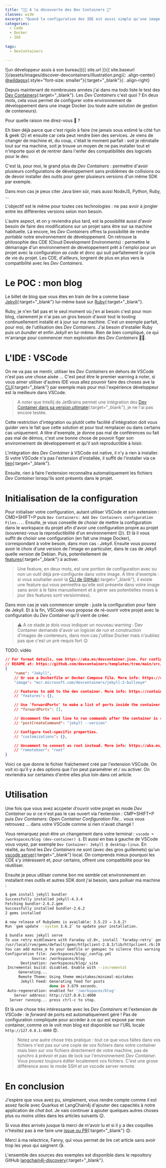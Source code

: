 ```yaml
---
title: "🧑‍💻 A la découverte des Dev Containers 🐳"
classes: wide
excerpt: "Quand la configuration des IDE est aussi simple qu'une image Docker"
categories:
  - Code
  - Docker
  - IDE
  
tags:
  - DevContainers

---
```

![un développeur assis à son bureau]({{ site.url }}{{ site.baseurl }}/assets/images/discover-devcontainers/illustration.png){: .align-center}
[@wildagsx](https://twitter.com/wildagsx){:style="font-size: smaller"}{:target="_blank"}{: .align-right}<br/>


Depuis maintenant de nombreuses années j'ai dans ma _todo_ liste le test des [Dev Containers](https://containers.dev/){:target="_blank"}.
Les _Dev Containers_ c'est quoi ?
En deux mots, cela vous permet de configurer votre environnement de développement dans une image Docker (ou toute autre solution de gestion de conteneurs).

Pour quelle raison me direz-vous 🤔 ?

Eh bien déjà parce que c'est rigolo à faire (ne jamais sous estimé la côté fun & geek 😉) et ensuite car cela peut rendre bien des services.
Je viens de changer de machine et, du coup, c'était le moment parfait : soit je réinstalle tout sur ma machine, soit je trouve un moyen de ne pas installer tout et n'importe quoi et de rentrer dans l'enfer des compatibilités des logiciels pour le dev.

C'est là, pour moi, le grand plus de _Dev Containers_ : permettre d'avoir plusieurs configurations de développement sans problèmes de collisions ou de devoir installer des outils pour gérer plusieurs versions d'un même SDK par exemple.

Dans mon cas je peux citer Java bien sûr, mais aussi NodeJS, Python, Ruby, ...

L'objectif est le même pour toutes ces technologies : ne pas avoir à jongler entre les différentes versions selon mon besoin.

L'autre aspect, et on y reviendra plus tard, est la possibilité aussi d'avoir besoin de faire des modifications sur un projet sans être sur sa machine habituelle.
Là encore, les _Dev Containers_ offres la possibilité de rendre _portable_ notre environnement de développement.
On retrouve la philosophie des CDE (Cloud Development Environments) : permettre le démarrage d'un environnement de développement prêt à l'emploi pour un projet avec la configuration _as code_ et donc qui suit parfaitement le cycle de vie du projet.
Les CDE, d'ailleurs, lorgnent de plus en plus vers la compatibilité avec les _Dev Containers_.

# Le POC : mon blog 

Le billet de blog que vous êtes en train de lire a comme base [Jekyll](https://jekyllrb.com/){:target="_blank"} lui-même basé sur [Ruby](https://www.ruby-lang.org/en/){:target="_blank"}.

Ruby, je n'en fait pas et le seul moment où j'en ai besoin c'est pour mon blog, clairement je n'ai pas un gros besoin d'avoir tout le tooling continuellement installé et à jour sur ma machine.
C'est un exemple parfait, pour moi, de l'utilisation des _Dev Containers_.
J'ai besoin d'installer Ruby puis un _bundler_ et enfin _Jekyll_ en lui-même.
Rien de bien compliqué, ce qui m'arrange pour commencer mon exploration des _Dev Containers_ 🧑‍💻.

# L'IDE : VSCode

On ne va pas se mentir, utiliser les _Dev Containers_ en dehors de VSCode n'est pas une chose aisée ... 
C'est peut être le premier warning à noter, si vous aimer utiliser d'autres IDE vous allez pouvoir faire des choses ave la [CLI](https://github.com/devcontainers/cli){:target="_blank"} par exemple mais pour moi l'expérience développeur est la meilleure dans VSCode.

> A noter que Intellij de JetBrains permet une intégration des [Dev Container dans sa version ultimate](https://www.jetbrains.com/help/idea/connect-to-devcontainer.html){:target="_blank"}, je ne l'ai pas encore testée.

Cette restriction d'intégration ou plutôt cette facilité d'intégration doit vous guider vers le fait que cette solution et pour tout remplacer ou dans certains cas uniquement.
A titre d'exemple, je donne pas mal de conférences ou fait pas mal de démos, c'est une bonne chose de pouvoir figer son environnement de développement et qu'il soit reproductible à loisir.

L'intégration des _Dev Container_ à VSCode est native, il n'y a rien à installer.
Si votre VSCode n'a pas l'extension d'installée, il suffit de l'installer via ce [lien](https://marketplace.visualstudio.com/items?itemName=ms-vscode-remote.remote-containers){:target="_blank"}.

Ensuite, rien à faire l'extension reconnaîtra automatiquement les fichiers _Dev Container_ lorsqu'ils sont présents dans le projet.

# Initialisation de la configuration

Pour initialiser votre configuration, autant utiliser VSCode et son extension : CMD+SHIFT+P puis `Dev Containers: Add Dev Containers configuration Files...`.
Ensuite, je vous conseille de choisir de mettre la configuration dans le workspace du projet afin d'avoir une configuration propre au projet (souvenez-vous la reproductibilité d'un environnement 😉).
Et là il vous suffit de choisir une configuration (en fait une image Docker), correspondant à votre besoin, dans mon cas : _Jekyll_.
Ensuite vous pouvez avoir le choix d'une version de l'image en particulier, dans le cas de Jekyll quelle version de Debian.
Puis, potentiellement de [features](https://containers.dev/implementors/features/){:target="_blank"} à activer.

> Une feature, en deux mots, est une portion de configuration avec ou non un outil déjà pré-configurée dans votre image.
> A titre d'exemple : si vous souhaiter avoir la [CLI de GitHub](https://github.com/devcontainers/features/tree/main/src/github-cli){:target="_blank"}, il existe une feature qui vous permettra qu'elle soit présente dans votre image sans avoir à le faire manuellement et à gérer ses potentielles mises à jour (les features sont versionnées).

Dans mon cas je vais commencer simple : juste la configuration pour faire de Jekyll.
Et à la fin, VSCode vous propose de ré-ouvrir votre projet avec la configuration du _Dev Container_ qu'il vient de créer.

> ⚠ A ce stade je dois vous indiquer un nouveau warning : Dev Container demande d'avoir un logiciel de run et construction d'images de conteneurs, dans mon cas j'utilise Docker mais n'oubliez pas que c'est un pré-requis fort 😉


TODO: vidéo

```json
// For format details, see https://aka.ms/devcontainer.json. For config options, see the
// README at: https://github.com/devcontainers/templates/tree/main/src/jekyll
{
	"name": "Jekyll",
	// Or use a Dockerfile or Docker Compose file. More info: https://containers.dev/guide/dockerfile
	"image": "mcr.microsoft.com/devcontainers/jekyll:2-bullseye"

	// Features to add to the dev container. More info: https://containers.dev/features.
	// "features": {},

	// Use 'forwardPorts' to make a list of ports inside the container available locally.
	// "forwardPorts": [],

	// Uncomment the next line to run commands after the container is created.
	// "postCreateCommand": "jekyll --version"

	// Configure tool-specific properties.
	// "customizations": {},

	// Uncomment to connect as root instead. More info: https://aka.ms/dev-containers-non-root.
	// "remoteUser": "root"
}
```
Voici ce que donne le fichier fraîchement créé par l'extension VSCode.
On voit ici qu'il y a des options que l'on peut paramétrer et / ou activer.
On revriendra sur certaines d'entre elles plus loin dans cet article.

# Utilisation 

Une fois que vous avez accpeter d'ouvrir votre projet en mode _Dev Container_ ou si ce n'est pas le cas ouvert via l'extension : CMP+SHIFT+P puis _Dev Containers: Open Container Configuration File..._ vous vous retrouvez ... dans votre VSCode comme si rien n'avait changé !

Vous remarquez peut-être un changement dans votre terminal : `vscode ➜ /workspaces/blog (dev-container) $`.
Et aussi en bas à gauche de VSCode vous voyez, par exemple `Dev Container: Jekyll @ desktop-linux`.
En réalité, au fond les _Dev Containers_ ne sont (avec des gros guillemets) qu'un [vscode server](https://code.visualstudio.com/docs/remote/vscode-server){:target="_blank"} local.
On comprends mieux pourquoi les CDE s'y intéressent et, pour certains, offrent une compatibilité pour les réutiliser.

Ensuite je peux utiliser comme bon me semble cet environnement en installant mes outils et autres SDK dont j'ai besoin, sans polluer ma machine : 
```bash
$ gem install jekyll bundler
Successfully installed jekyll-4.3.4
Fetching bundler-2.6.2.gem
Successfully installed bundler-2.6.2
2 gems installed

A new release of RubyGems is available: 3.5.23 → 3.6.2!
Run `gem update --system 3.6.2` to update your installation.

$ bundle exec jekyll serve
To use retry middleware with Faraday v2.0+, install `faraday-retry` gem
/usr/local/rvm/gems/default/gems/httpclient-2.8.3/lib/httpclient.rb:19: warning: mutex_m was loaded from the standard library, but will no longer be part of the default gems starting from Ruby 3.4.0.
You can add mutex_m to your Gemfile or gemspec to silence this warning.
Configuration file: /workspaces/blog/_config.yml
            Source: /workspaces/blog
       Destination: /workspaces/blog/_site
 Incremental build: disabled. Enable with --incremental
      Generating... 
      Remote Theme: Using theme mmistakes/minimal-mistakes
       Jekyll Feed: Generating feed for posts
                    done in 3.679 seconds.
 Auto-regeneration: enabled for '/workspaces/blog'
    Server address: http://127.0.0.1:4000
  Server running... press ctrl-c to stop.

```

Et là une chose très intéressante avec les _Dev Containers_ et l'extension de VSCode : le _forward_ de ports est automatiquement géré !
Pas de configuration compliquée pour accéder à ce qui est exposé par mon container, comme on le voit mon blog est disponible sur l'URL locale `http://127.0.0.1:4000` 😍.

> Notez une autre chose très pratique : tout ce que vous faîtes dans vos fichiers n'est pas sur une copie de vos fichiers dans votre container mais bien sur vos fichiers directement de votre machine, pas de synchro à prévoir et pas de lock sur l'environnement _Dev Container_.
> Vous pouvez toujours éditer localement vos fichiers.
> C'est une grose différence avec le mode SSH et un vscode server remote.




# En conclusion

J'espère que vous avez pu, simplement, vous rendre compte comme il est assez facile avec Quarkus et LangChain4j d'ajouter des capacités à notre application de _chat bot_.
Je vais continuer à ajouter quelques autres choses plus ou moins utiles dans les articles suivants 😉.

Si vous êtes arrivés jusque là merci de m'avoir lu et si il y a des coquilles n'hésitez pas à me faire une [issue ou PR](https://github.com/philippart-s/blog){:target="_blank"} 😊.

Merci à ma relectrice, Fanny, qui vous permet de lire cet article sans avoir trop les yeux qui saignent 😘.

L'ensemble des sources des exemples est disponible dans le repository GitHub [langchain4j-discovery](https://github.com/philippart-s/discover-langchain4j){:target="_blank"}.